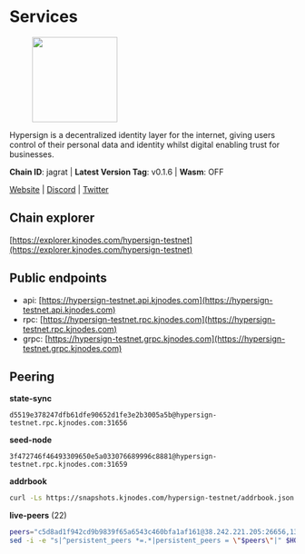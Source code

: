 # Services

<figure><img src="https://raw.githubusercontent.com/kj89/testnet_manuals/main/pingpub/logos/hypersign.png" width="150" alt=""><figcaption></figcaption></figure>

Hypersign is a decentralized identity layer for the internet, giving  users control of their personal data and identity whilst digital  enabling trust for businesses.

**Chain ID**: jagrat | **Latest Version Tag**: v0.1.6 | **Wasm**: OFF

[Website](https://hypersign.id) | [Discord](https://discord.gg/DmuUjMrHVw) | [Twitter](https://twitter.com/hypersignchain)




## Chain explorer
[https://explorer.kjnodes.com/hypersign-testnet](https://explorer.kjnodes.com/hypersign-testnet)

## Public endpoints

* api: [https://hypersign-testnet.api.kjnodes.com](https://hypersign-testnet.api.kjnodes.com)
* rpc: [https://hypersign-testnet.rpc.kjnodes.com](https://hypersign-testnet.rpc.kjnodes.com)
* grpc: [https://hypersign-testnet.grpc.kjnodes.com](https://hypersign-testnet.grpc.kjnodes.com)

## Peering

**state-sync**

```text
d5519e378247dfb61dfe90652d1fe3e2b3005a5b@hypersign-testnet.rpc.kjnodes.com:31656
```

**seed-node**

```text
3f472746f46493309650e5a033076689996c8881@hypersign-testnet.rpc.kjnodes.com:31659
```

**addrbook**
```bash
curl -Ls https://snapshots.kjnodes.com/hypersign-testnet/addrbook.json > $HOME/.hid-node/config/addrbook.json
```

**live-peers** (22)
```bash
peers="c5d8ad1f942cd9b9839f65a6543c460bfa1af161@38.242.221.205:26656,1380864bb38481fef4b2358026a5ed53fc027679@95.214.52.206:26656,9876d1b1e5b5968c1c729559325dd909f93c1d34@65.108.238.61:56656,d92268c246e02a54103f7098b901b876c88f006e@5.161.130.108:26656,4e08d5b0cb43c8d5ffc42987a5166bab2a04a93b@65.109.92.240:21066,d5519e378247dfb61dfe90652d1fe3e2b3005a5b@65.109.68.190:31656,1dae68f061204fe2c10e9476239c0333258889e7@65.109.31.114:2460,fbc7ce82f02e24257395dc0310ad2921ea61e199@65.109.92.148:61156,1de2abae74a4c5fd7d96d9869ef02187f81498f0@134.209.238.66:26656,bd2ae9f1c42183104719f7c44be078bb7d282a61@65.109.92.241:11056,610843eda2f0388cb8e75917e8c1f63350bd3bd1@154.26.131.130:16656,eaf27acc810a3d6728dde972ebad26810cce0ae6@65.108.229.233:26656,1e3f0aeb6f2a2017b122af2461a75c9695790954@65.108.233.109:10956,15d2f1bc2bfaa143388465ea115c59e5ce6e77dc@65.109.39.223:26656,efcb16ec33d8e6233d1068fff679c6fd64bf5802@65.108.225.158:10956,5e4fc955b23ab00f6a07cb6d56e89aafac0c85ff@167.86.85.122:26656,3d6fdf19781c7725b5d23ebbef5950aab073c9f9@95.111.225.137:41656,55b3cf307182091e60b774712733231a8cc7f448@89.163.132.156:31656,620478e35ba6740f0afb2a0dd6ca9b34765bc60e@65.109.30.12:60856,a275d8018f683f279bf5167a72d294bfacafa839@178.63.102.172:41656,7ac746f53266043a92a05db06d1306b4e5f7e7c8@65.109.112.20:11014,aa8c0064e866dc57b341a389006df8925a0718fe@5.161.55.130:31656"
sed -i -e "s|^persistent_peers *=.*|persistent_peers = \"$peers\"|" $HOME/.hid-node/config/config.toml
```
